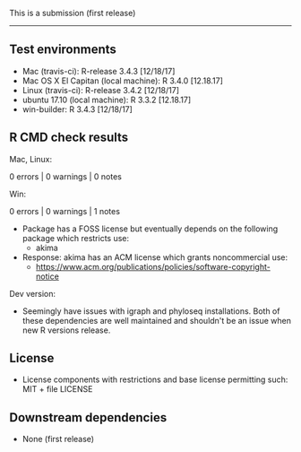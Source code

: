 This is a submission (first release)

---

## Test environments
* Mac (travis-ci): R-release 3.4.3 [12/18/17]
* Mac OS X El Capitan (local machine): R 3.4.0 [12.18.17]
* Linux (travis-ci): R-release 3.4.2 [12/18/17]
* ubuntu 17.10 (local machine): R 3.3.2 [12.18.17]
* win-builder: R 3.4.3 [12/18/17]

## R CMD check results

Mac, Linux:

0 errors | 0 warnings | 0 notes

Win:

0 errors | 0 warnings | 1 notes

* Package has a FOSS license but eventually depends on the following package 
  which restricts use:
    + akima
* Response: akima has an ACM license which grants noncommercial use:
    + https://www.acm.org/publications/policies/software-copyright-notice
    
Dev version:

* Seemingly have issues with igraph and phyloseq installations. Both of these
  dependencies are well maintained and shouldn't be an issue when new R versions
  release.

## License 

* License components with restrictions and base license permitting such:
  MIT + file LICENSE
  
## Downstream dependencies

* None (first release)